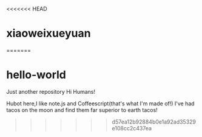 <<<<<<< HEAD
# xiaoweixueyuan
=======
# hello-world
Just another repository
Hi Humans!

Hubot here,I like note.js and Coffeescript(that's what I'm made of!)
I've had tacos on the moon and find them far superior to earth tacos!
>>>>>>> d57ea12b92884b0e1a92ad35329e108cc2c437ea
